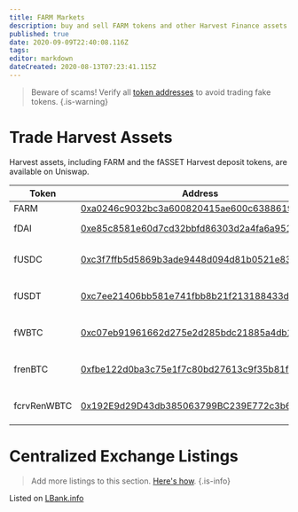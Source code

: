 ```yaml
---
title: FARM Markets
description: buy and sell FARM tokens and other Harvest Finance assets
published: true
date: 2020-09-09T22:40:08.116Z
tags: 
editor: markdown
dateCreated: 2020-08-13T07:23:41.115Z
---
```


> Beware of scams! Verify all [token addresses](https://github.com/harvest-finance/harvest) to avoid trading fake tokens.
{.is-warning}


# Trade Harvest Assets

Harvest assets, including FARM and the fASSET Harvest deposit tokens, are available on Uniswap.

| Token   | Address | Uniswap |
|---------|---------|---------|
| FARM    | [0xa0246c9032bc3a600820415ae600c6388619a14d][es-farm] | [buy][uni-buy-farm], [info][uni-info-farm]
| fDAI    | [0xe85c8581e60d7cd32bbfd86303d2a4fa6a951dac][es-fdai] | [deposit DAI][hf], [buy][uni-buy-fdai], [info][uni-info-fdai]
| fUSDC   | [0xc3f7ffb5d5869b3ade9448d094d81b0521e8326f][es-fusdc] | [deposit USDC][hf], [buy][uni-buy-fusdc], [info][uni-info-fusdc]
| fUSDT   | [0xc7ee21406bb581e741fbb8b21f213188433d9f2f][es-fusdt] | [deposit USDT][hf], [buy][uni-buy-fusdt], [info][uni-info-fusdt]
| fWBTC   | [0xc07eb91961662d275e2d285bdc21885a4db136b0][es-fwbtc] | [deposit WBTC][hf], [buy][uni-buy-fwbtc], [info][uni-info-fwbtc]
| frenBTC | [0xfbe122d0ba3c75e1f7c80bd27613c9f35b81feec][es-frenbtc] | [deposit renBTC][hf], [buy][uni-buy-frenbtc], [info][uni-info-frenbtc]
| fcrvRenWBTC | [0x192E9d29D43db385063799BC239E772c3b6888F3][es-fcrvrenwbtc] | [deposit crvRenWBTC][hf], [buy][uni-buy-fcrvrenwbtc], [info][uni-info-fcrvrenwbtc]

# Centralized Exchange Listings

> Add more listings to this section. [Here's how](/contribute).
{.is-info}


Listed on [LBank.info](https://twitter.com/LBank_Exchange/status/1303291365896331265)




[hf]: https://harvest.finance

[es-farm]: https://etherscan.io/token/0xa0246c9032bc3a600820415ae600c6388619a14d
[es-fdai]: https://etherscan.io/token/0xe85c8581e60d7cd32bbfd86303d2a4fa6a951dac
[es-fusdc]: https://etherscan.io/token/0xc3f7ffb5d5869b3ade9448d094d81b0521e8326f
[es-fusdt]: https://etherscan.io/token/0xc7ee21406bb581e741fbb8b21f213188433d9f2f
[es-fwbtc]: https://etherscan.io/token/0xc07eb91961662d275e2d285bdc21885a4db136b0
[es-frenbtc]: https://etherscan.io/token/0xfbe122d0ba3c75e1f7c80bd27613c9f35b81feec
[es-fcrvrenwbtc]: https://etherscan.io/token/0x192E9d29D43db385063799BC239E772c3b6888F3

[uni-buy-farm]: https://uniswap.exchange/swap?outputCurrency=0xa0246c9032bc3a600820415ae600c6388619a14d
[uni-buy-fdai]: https://uniswap.exchange/swap?outputCurrency=0xe85c8581e60d7cd32bbfd86303d2a4fa6a951dac
[uni-buy-fusdc]: https://uniswap.exchange/swap?outputCurrency=0xc3f7ffb5d5869b3ade9448d094d81b0521e8326f
[uni-buy-fusdt]: https://uniswap.exchange/swap?outputCurrency=0xc7ee21406bb581e741fbb8b21f213188433d9f2f
[uni-buy-fwbtc]: https://uniswap.exchange/swap?outputCurrency=0xc07eb91961662d275e2d285bdc21885a4db136b0
[uni-buy-frenbtc]: https://uniswap.exchange/swap?outputCurrency=0xfbe122d0ba3c75e1f7c80bd27613c9f35b81feec
[uni-buy-fcrvrenwbtc]: https://uniswap.exchange/swap?outputCurrency=0x192E9d29D43db385063799BC239E772c3b6888F3

[uni-info-farm]: https://uniswap.info/token/0xa0246c9032bc3a600820415ae600c6388619a14d
[uni-info-fdai]: https://uniswap.info/token/0xe85c8581e60d7cd32bbfd86303d2a4fa6a951dac
[uni-info-fusdc]: https://uniswap.info/token/0xc3f7ffb5d5869b3ade9448d094d81b0521e8326f
[uni-info-fusdt]: https://uniswap.info/token/0xc7ee21406bb581e741fbb8b21f213188433d9f2f
[uni-info-fwbtc]: https://uniswap.info/token/0xc07eb91961662d275e2d285bdc21885a4db136b0
[uni-info-frenbtc]: https://uniswap.info/token/0xfbe122d0ba3c75e1f7c80bd27613c9f35b81feec
[uni-info-fcrvrenwbtc]: https://uniswap.info/token/0x192E9d29D43db385063799BC239E772c3b6888F3







[es-pool-farm]: https://etherscan.io/address/0xae024F29C26D6f71Ec71658B1980189956B0546D
[es-pool-fdai]: https://etherscan.io/address/0xF9E5f9024c2f3f2908A1d0e7272861a767C9484b
[es-pool-fusdc]: https://etherscan.io/address/0xE1f9A3EE001a2EcC906E8de637DBf20BB2d44633
[es-pool-fusdt]: https://etherscan.io/address/0x5bd997039FFF16F653EF15D1428F2C791519f58d








